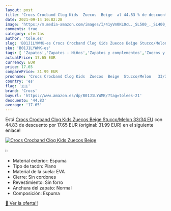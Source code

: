 ```yaml
---
layout: post
title: 'Crocs Crocband Clog Kids  Zuecos  Beige  al 44.83 % de descuento'
date: 2021-09-14 10:02:28
image: 'https://m.media-amazon.com/images/I/41yVm0KL0cL._SL500_._SL400_.jpg'
comments: true
category: ofertas
author: 'tole.es'
slug: 'B01J1LYWMK-es Crocs Crocband Clog Kids Zuecos Beige Stucco/Melon 33/34 EU'
sku: 'B01J1LYWMK-es'
tags: [ 'Zapatos','Zapatos - Niños','Zapatos y complementos','Zuecos y mules para niño','crocs','zuecos', ]
actualPrice: 17.65 EUR
currency: EUR
price: 17.65
comparePrice: 31.99 EUR
prodname: 'Crocs Crocband Clog Kids  Zuecos  Beige  Stucco/Melon   33/34 EU'
country: 'es'
flag: '🇪🇸'
brand: 'Crocs'
buyurl: 'https://www.amazon.es/dp/B01J1LYWMK/?tag=tolees-21'
descuento: '44.83'
average: '17.65'
---
```


Está [Crocs Crocband Clog Kids  Zuecos  Beige  Stucco/Melon   33/34 EU](https://www.amazon.es/dp/B01J1LYWMK/?tag=tolees-21) con 44.83 de descuento por 17.65 EUR (original: 31.99 EUR) en el siguiente enlace!

[![Crocs Crocband Clog Kids  Zuecos  Beige ](https://m.media-amazon.com/images/I/41yVm0KL0cL._SL500_._SL400_.jpg)](https://www.amazon.es/dp/B01J1LYWMK/?tag=tolees-21)

ℹ️:

- Material exterior: Espuma
- Tipo de tacón: Plano
- Material de la suela: EVA
- Cierre: Sin cordones
- Revestimiento: Sin forro
- Anchura del zapato: Normal
- Composición: Espuma

[🛒 Ver la oferta!!](https://www.amazon.es/dp/B01J1LYWMK/?tag=tolees-21)

